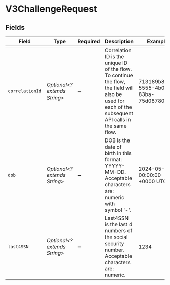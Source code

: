 # V3ChallengeRequest


## Fields

| Field                                                                                                                                                 | Type                                                                                                                                                  | Required                                                                                                                                              | Description                                                                                                                                           | Example                                                                                                                                               |
| ----------------------------------------------------------------------------------------------------------------------------------------------------- | ----------------------------------------------------------------------------------------------------------------------------------------------------- | ----------------------------------------------------------------------------------------------------------------------------------------------------- | ----------------------------------------------------------------------------------------------------------------------------------------------------- | ----------------------------------------------------------------------------------------------------------------------------------------------------- |
| `correlationId`                                                                                                                                       | *Optional<? extends String>*                                                                                                                          | :heavy_minus_sign:                                                                                                                                    | Correlation ID is the unique ID of the flow. To continue the flow, the field will also be used for each of the subsequent API calls in the same flow. | 713189b8-5555-4b08-83ba-75d08780aebd                                                                                                                  |
| `dob`                                                                                                                                                 | *Optional<? extends String>*                                                                                                                          | :heavy_minus_sign:                                                                                                                                    | DOB is the date of birth in this format: YYYYY-MM-DD. Acceptable characters are: numeric with symbol '-'.                                             | 2024-05-02 00:00:00 +0000 UTC                                                                                                                         |
| `last4SSN`                                                                                                                                            | *Optional<? extends String>*                                                                                                                          | :heavy_minus_sign:                                                                                                                                    | Last4SSN is the last 4 numbers of the social security number. Acceptable characters are: numeric.                                                     | 1234                                                                                                                                                  |